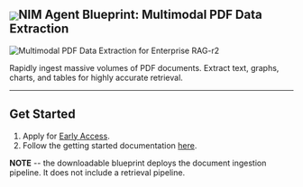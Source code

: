<h2><img align="center" src="https://github.com/user-attachments/assets/cbe0d62f-c856-4e0b-b3ee-6184b7c4d96f">NIM Agent Blueprint: Multimodal PDF Data Extraction</h2>
<p align="center">
  
![Multimodal PDF Data Extraction for Enterprise RAG-r2](https://github.com/user-attachments/assets/3f33a00b-0d72-4221-a250-04771cb703cc)

</p>

Rapidly ingest massive volumes of PDF documents. Extract text, graphs, charts, and tables for highly accurate retrieval.
<hr>

## Get Started

1. Apply for [Early Access](https://developer.nvidia.com/nemo-microservices).
2. Follow the getting started documentation [here](https://github.com/NVIDIA/nv-ingest).

**NOTE** -- the downloadable blueprint deploys the document ingestion pipeline. It does not include a retrieval pipeline.

